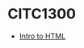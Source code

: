 # CITC1300

<ul>
   <li><a href="intro_to_html/index.html" target="_blank">Intro to HTML</a></li>
</ul>
